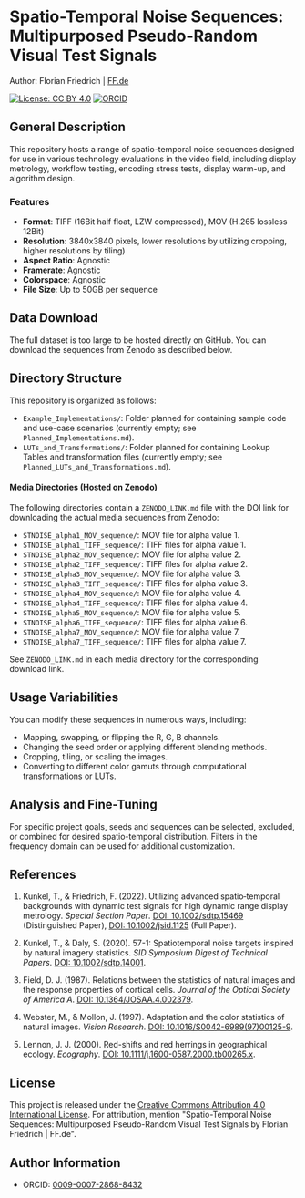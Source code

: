 # Spatio-Temporal Noise Sequences: Multipurposed Pseudo-Random Visual Test Signals

Author: Florian Friedrich | [FF.de](https://www.ff.de)

[![License: CC BY 4.0](https://img.shields.io/badge/License-CC%20BY%204.0-lightgrey.svg)](https://creativecommons.org/licenses/by/4.0/)
[![ORCID](https://img.shields.io/badge/ORCID-0009--0007--2868--8432-green.svg)](https://orcid.org/0009-0007-2868-8432)

## General Description

This repository hosts a range of spatio-temporal noise sequences designed for use in various technology evaluations in the video field, including display metrology, workflow testing, encoding stress tests, display warm-up, and algorithm design.

### Features

- **Format**: TIFF (16Bit half float, LZW compressed), MOV (H.265 lossless 12Bit)
- **Resolution**: 3840x3840 pixels, lower resolutions by utilizing cropping, higher resolutions by tiling)
- **Aspect Ratio**: Agnostic
- **Framerate**: Agnostic
- **Colorspace**: Agnostic
- **File Size**: Up to 50GB per sequence

## Data Download

The full dataset is too large to be hosted directly on GitHub. You can download the sequences from Zenodo as described below.

## Directory Structure

This repository is organized as follows:

- `Example_Implementations/`: Folder planned for containing sample code and use-case scenarios (currently empty; see `Planned_Implementations.md`).
- `LUTs_and_Transformations/`: Folder planned for containing Lookup Tables and transformation files (currently empty; see `Planned_LUTs_and_Transformations.md`).

#### Media Directories (Hosted on Zenodo)
The following directories contain a `ZENODO_LINK.md` file with the DOI link for downloading the actual media sequences from Zenodo:

- `STNOISE_alpha1_MOV_sequence/`: MOV file for alpha value 1.
- `STNOISE_alpha1_TIFF_sequence/`: TIFF files for alpha value 1.
- `STNOISE_alpha2_MOV_sequence/`: MOV file for alpha value 2.
- `STNOISE_alpha2_TIFF_sequence/`: TIFF files for alpha value 2.
- `STNOISE_alpha3_MOV_sequence/`: MOV file for alpha value 3.
- `STNOISE_alpha3_TIFF_sequence/`: TIFF files for alpha value 3.
- `STNOISE_alpha4_MOV_sequence/`: MOV file for alpha value 4.
- `STNOISE_alpha4_TIFF_sequence/`: TIFF files for alpha value 4.
- `STNOISE_alpha5_MOV_sequence/`: MOV file for alpha value 5.
- `STNOISE_alpha6_TIFF_sequence/`: TIFF files for alpha value 6.
- `STNOISE_alpha7_MOV_sequence/`: MOV file for alpha value 7.
- `STNOISE_alpha7_TIFF_sequence/`: TIFF files for alpha value 7.

See `ZENODO_LINK.md` in each media directory for the corresponding download link.


## Usage Variabilities

You can modify these sequences in numerous ways, including:

- Mapping, swapping, or flipping the R, G, B channels.
- Changing the seed order or applying different blending methods.
- Cropping, tiling, or scaling the images.
- Converting to different color gamuts through computational transformations or LUTs.

## Analysis and Fine-Tuning

For specific project goals, seeds and sequences can be selected, excluded, or combined for desired spatio-temporal distribution. Filters in the frequency domain can be used for additional customization.

## References

1. Kunkel, T., & Friedrich, F. (2022). Utilizing advanced spatio‐temporal backgrounds with dynamic test signals for high dynamic range display metrology. *Special Section Paper*. [DOI: 10.1002/sdtp.15469](https://doi.org/10.1002/sdtp.15469) (Distinguished Paper), [DOI: 10.1002/jsid.1125](https://doi.org/10.1002/jsid.1125) (Full Paper).
  
2. Kunkel, T., & Daly, S. (2020). 57-1: Spatiotemporal noise targets inspired by natural imagery statistics. *SID Symposium Digest of Technical Papers*. [DOI: 10.1002/sdtp.14001](https://doi.org/10.1002/sdtp.14001).
  
3. Field, D. J. (1987). Relations between the statistics of natural images and the response properties of cortical cells. *Journal of the Optical Society of America A*. [DOI: 10.1364/JOSAA.4.002379](https://doi.org/10.1364/JOSAA.4.002379).
  
4. Webster, M., & Mollon, J. (1997). Adaptation and the color statistics of natural images. *Vision Research*. [DOI: 10.1016/S0042-6989(97)00125-9](https://doi.org/10.1016/S0042-6989(97)00125-9).

5. Lennon, J. J. (2000). Red-shifts and red herrings in geographical ecology. *Ecography*. [DOI: 10.1111/j.1600-0587.2000.tb00265.x](https://doi.org/10.1111/j.1600-0587.2000.tb00265.x).


## License

This project is released under the [Creative Commons Attribution 4.0 International License](LICENSE). For attribution, mention "Spatio-Temporal Noise Sequences: Multipurposed Pseudo-Random Visual Test Signals by Florian Friedrich | FF.de".

## Author Information

- ORCID: [0009-0007-2868-8432](https://orcid.org/0009-0007-2868-8432)

